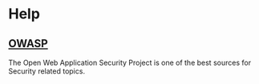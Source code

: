 Help
====

## [OWASP](https://www.owasp.org/)
The Open Web Application Security Project is one of the best sources for Security related topics.
